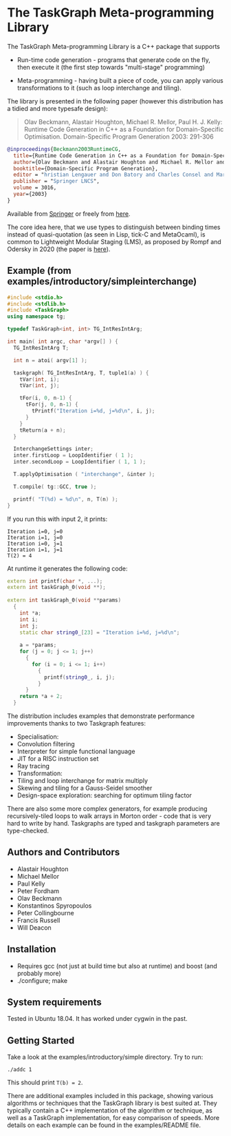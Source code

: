 # The TaskGraph Meta-programming Library

The TaskGraph Meta-programming Library is a C++ package that supports

* Run-time code generation - programs that generate code on the fly, then execute it (the first step towards "multi-stage" programming)

* Meta-programming - having built a piece of code, you can apply various transformations to it (such as loop interchange and tiling).

The library is presented in the following paper (however this distribution has a tidied and more typesafe design):

> Olav Beckmann, Alastair Houghton, Michael R. Mellor, Paul H. J. Kelly:
> Runtime Code Generation in C++ as a Foundation for Domain-Specific Optimisation. Domain-Specific Program Generation 2003: 291-306

```bibtex
@inproceedings{Beckmann2003RuntimeCG,
  title={Runtime Code Generation in C++ as a Foundation for Domain-Specific Optimisation},
  author={Olav Beckmann and Alastair Houghton and Michael R. Mellor and Paul H. J. Kelly},
  booktitle={Domain-Specific Program Generation},
  editor = "hristian Lengauer and Don Batory and Charles Consel and Martin Odersky",
  publisher = "Springer LNCS",
  volume = 3016,
  year={2003}
}
```
Available from [Springer](https://link.springer.com/chapter/10.1007/978-3-540-25935-0_17) or freely from [here](https://www.doc.ic.ac.uk/~phjk/Publications/DagstuhlDSPGBookPaperOnTaskGraphs.pdf).

The core idea here, that we use types to distinguish between binding times instead of quasi-quotation (as seen in Lisp, tick-C and MetaOcaml), is common to Lightweight Modular Staging (LMS), as proposed by Rompf and Odersky in 2020 (the paper is [here](https://dl.acm.org/doi/10.1145/1868294.1868314)). 


## Example (from examples/introductory/simpleinterchange)
```cpp 
#include <stdio.h>
#include <stdlib.h>
#include <TaskGraph>
using namespace tg;

typedef TaskGraph<int, int> TG_IntResIntArg;

int main( int argc, char *argv[] ) {
  TG_IntResIntArg T;

  int n = atoi( argv[1] );

  taskgraph( TG_IntResIntArg, T, tuple1(a) ) {
    tVar(int, i);
    tVar(int, j);

    tFor(i, 0, n-1) {
      tFor(j, 0, n-1) {
        tPrintf("Iteration i=%d, j=%d\n", i, j);
      }
    }
    tReturn(a + n);
  }

  InterchangeSettings inter;
  inter.firstLoop = LoopIdentifier ( 1 );
  inter.secondLoop = LoopIdentifier ( 1, 1 );

  T.applyOptimisation ( "interchange", &inter );

  T.compile( tg::GCC, true );

  printf( "T(%d) = %d\n", n, T(n) );
}
```
If you run this with input 2, it prints:
``` 
Iteration i=0, j=0
Iteration i=1, j=0
Iteration i=0, j=1
Iteration i=1, j=1
T(2) = 4
```
At runtime it generates the following code:
```cpp
extern int printf(char *, ...);
extern int taskGraph_0(void **);
 
extern int taskGraph_0(void **params)
  {
    int *a;
    int i;
    int j;
    static char string0_[23] = "Iteration i=%d, j=%d\n";
 
    a = *params;
    for (j = 0; j <= 1; j++)
      {
        for (i = 0; i <= 1; i++)
          {
            printf(string0_, i, j);
          }
      }
    return *a + 2;
  }
```
The distribution includes examples that demonstrate performance improvements thanks to two Taskgraph features:
* Specialisation:
* Convolution filtering
* Interpreter for simple functional language
* JIT for a RISC instruction set
* Ray tracing
* Transformation:
* Tiling and loop interchange for matrix multiply
* Skewing and tiling for a Gauss-Seidel smoother
* Design-space exploration: searching for optimum tiling factor

There are also some more complex generators, for example producing recursively-tiled loops to walk arrays in Morton order - code that is very hard to write by hand.
Taskgraphs are typed and taskgraph parameters are type-checked.

## Authors and Contributors
* Alastair Houghton
* Michael Mellor
* Paul Kelly
* Peter Fordham
* Olav Beckmann
* Konstantinos Spyropoulos
* Peter Collingbourne
* Francis Russell
* Will Deacon

## Installation
* Requires gcc (not just at build time but also at runtime) and boost (and probably more)
* ./configure; make

## System requirements
Tested in Ubuntu 18.04.  It has worked under cygwin in the past.  

## Getting Started
Take a look at the examples/introductory/simple directory.  Try to run:
```
./addc 1
```
This should print `T(b) = 2`.

There are additional examples included in this package, showing various algorithms or techniques that the TaskGraph library is best suited at. They typically contain a C++ implementation of the algorithm or technique, as well as a TaskGraph implementation, for easy comparison of speeds. More details on each example can be found in the examples/README file.

